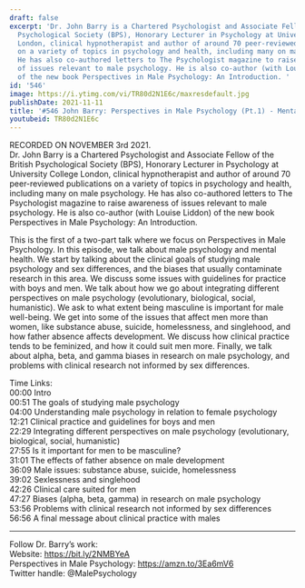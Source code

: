 ```yaml
---
draft: false
excerpt: 'Dr. John Barry is a Chartered Psychologist and Associate Fellow of the British
  Psychological Society (BPS), Honorary Lecturer in Psychology at University College
  London, clinical hypnotherapist and author of around 70 peer-reviewed publications
  on a variety of topics in psychology and health, including many on male psychology.
  He has also co-authored letters to The Psychologist magazine to raise awareness
  of issues relevant to male psychology. He is also co-author (with Louise Liddon)
  of the new book Perspectives in Male Psychology: An Introduction. '
id: '546'
image: https://i.ytimg.com/vi/TR80d2N1E6c/maxresdefault.jpg
publishDate: 2021-11-11
title: '#546 John Barry: Perspectives in Male Psychology (Pt.1) - Mental Health'
youtubeid: TR80d2N1E6c
---
```

RECORDED ON NOVEMBER 3rd 2021.  
Dr. John Barry is a Chartered Psychologist and Associate Fellow of the British Psychological Society (BPS), Honorary Lecturer in Psychology at University College London, clinical hypnotherapist and author of around 70 peer-reviewed publications on a variety of topics in psychology and health, including many on male psychology. He has also co-authored letters to The Psychologist magazine to raise awareness of issues relevant to male psychology. He is also co-author (with Louise Liddon) of the new book Perspectives in Male Psychology: An Introduction. 

This is the first of a two-part talk where we focus on Perspectives in Male Psychology. In this episode, we talk about male psychology and mental health. We start by talking about the clinical goals of studying male psychology and sex differences, and the biases that usually contaminate research in this area. We discuss some issues with guidelines for practice with boys and men. We talk about how we go about integrating different perspectives on male psychology (evolutionary, biological, social, humanistic). We ask to what extent being masculine is important for male well-being. We get into some of the issues that affect men more than women, like substance abuse, suicide, homelessness, and singlehood, and how father absence affects development. We discuss how clinical practice tends to be feminized, and how it could suit men more. Finally, we talk about alpha, beta, and gamma biases in research on male psychology, and problems with clinical research not informed by sex differences.

Time Links:  
00:00 Intro  
00:51  The goals of studying male psychology  
04:00  Understanding male psychology in relation to female psychology  
12:21  Clinical practice and guidelines for boys and men  
22:29  Integrating different perspectives on male psychology (evolutionary, biological, social, humanistic)  
27:55  Is it important for men to be masculine?  
31:01  The effects of father absence on male development  
36:09  Male issues: substance abuse, suicide, homelessness  
39:02  Sexlessness and singlehood  
42:26  Clinical care suited for men  
47:27  Biases (alpha, beta, gamma) in research on male psychology  
53:56  Problems with clinical research not informed by sex differences  
56:56  A final message about clinical practice with males

---

Follow Dr. Barry’s work:  
Website: https://bit.ly/2NMBYeA  
Perspectives in Male Psychology: https://amzn.to/3Ea6mV6  
Twitter handle: @MalePsychology

